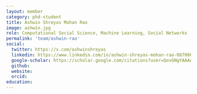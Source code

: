 ```yaml
---
layout: member
category: phd-student
title: Ashwin Shreyas Mohan Rao
image: ashwin.jpg
role: Computational Social Science, Machine Learning, Social Networks
permalink: 'team/ashwin-rao'
social:
  twitter: https://x.com/ashwinshreyas
  linkedin: https://www.linkedin.com/in/ashwin-shreyas-mohan-rao-087086170/
  google-scholar: https://scholar.google.com/citations?user=QovGNgYAAAAJ&hl=en
  github: 
  website: 
  orcid:
education:
---
```

